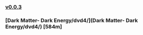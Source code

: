 ### [v0.0.3](https://github.com/littleflute/great-course19/edit/master/README.md)
### [Dark Matter- Dark Energy/dvd4/](Dark Matter- Dark Energy/dvd4/) [584m]
